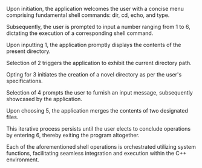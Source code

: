 Upon initiation, the application welcomes the user with a concise menu comprising fundamental shell commands: dir, cd, echo, and type.

Subsequently, the user is prompted to input a number ranging from 1 to 6, dictating the execution of a corresponding shell command.

Upon inputting 1, the application promptly displays the contents of the present directory.

Selection of 2 triggers the application to exhibit the current directory path.

Opting for 3 initiates the creation of a novel directory as per the user's specifications.

Selection of 4 prompts the user to furnish an input message, subsequently showcased by the application.

Upon choosing 5, the application merges the contents of two designated files.

This iterative process persists until the user elects to conclude operations by entering 6, thereby exiting the program altogether.

Each of the aforementioned shell operations is orchestrated utilizing system functions, facilitating seamless integration and execution within the C++ environment.
